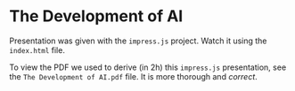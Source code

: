 # The Development of AI

Presentation was given with the `impress.js` project.  Watch it using the `index.html` file.

To view the PDF we used to derive (in 2h) this `impress.js` presentation, see the `The Development of AI.pdf` file.  It is more thorough and _correct_.